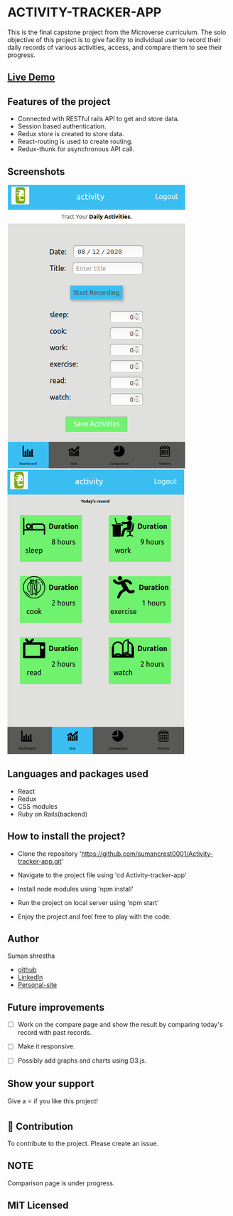 # ACTIVITY-TRACKER-APP
This is the final capstone project from the Microverse curriculum. The solo objective of this project is to give facility to individual user to record their daily records of various activities, access, and compare them to see their progress.

## [Live Demo](https://suman-activity-tracker.herokuapp.com/)

## Features of the project
- Connected with RESTful rails API to get and store data.
- Session based authentication.
- Redux store is created to store data.
- React-routing is used to create routing.
- Redux-thunk for asynchronous API call.

## Screenshots
  ![dashboard](src/images/screenshot1.png)
  ![Stat](src/images/screenshot2.png)

## Languages and packages used
- React
- Redux
- CSS modules
- Ruby on Rails(backend)

## How to install the project?
- Clone the repository 'https://github.com/sumancrest0001/Activity-tracker-app.git'

- Navigate to the project file using 'cd Activity-tracker-app'

- Install node modules using 'npm install'

- Run the project on local server using 'npm start'

- Enjoy the project and feel free to play with the code.

## Author

Suman shrestha
- [github](https://github.com/sumancrest0001)
- [LinkedIn](https://www.linkedin.com/in/sumanshrestha1/)
- [Personal-site](suman-shrestha.netlify.app/)

## Future improvements
- [ ] Work on the compare page and show the result by comparing today's record with past records.
- [ ] Make it responsive.

- [ ] Possibly add graphs and charts using D3.js.

## Show your support

Give a ⭐️ if you like this project!

## 🤝  Contribution
To contribute to the project. Please create an issue.

## NOTE 
Comparison page is under progress.


## MIT Licensed
